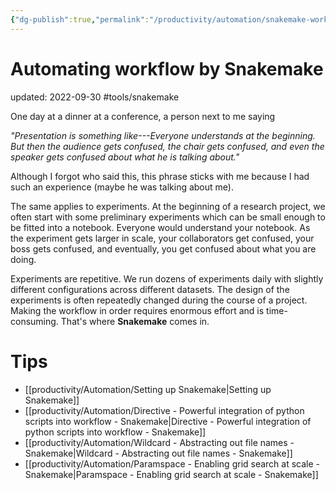 ```yaml
---
{"dg-publish":true,"permalink":"/productivity/automation/snakemake-workflow-management/","dgPassFrontmatter":true}
---
```



# Automating workflow by Snakemake
updated: 2022-09-30
#tools/snakemake

One day at a dinner at a conference, a person next to me saying 

*"Presentation is something like---Everyone understands at the beginning. But then the audience gets confused, the chair gets confused,  and even the speaker gets confused about what he is talking about."*

Although I forgot who said this, this phrase sticks with me because I had such an experience (maybe he was talking about me). 

The same applies to experiments. At the beginning of a research project, we often start with some preliminary experiments which can be small enough to be fitted into a notebook. Everyone would understand your notebook. As the experiment gets larger in scale, your collaborators get confused, your boss gets confused, and eventually, you get confused about what you are doing. 

Experiments are repetitive. We run dozens of experiments daily with slightly different configurations across different datasets. The design of the experiments is often repeatedly changed during the course of a project. Making the workflow in order requires enormous effort and is time-consuming. That's where **Snakemake** comes in.  

# Tips
- [[productivity/Automation/Setting up Snakemake\|Setting up Snakemake]]
- [[productivity/Automation/Directive - Powerful integration of python scripts into workflow - Snakemake\|Directive - Powerful integration of python scripts into workflow - Snakemake]]
- [[productivity/Automation/Wildcard - Abstracting out file names - Snakemake\|Wildcard - Abstracting out file names - Snakemake]]
- [[productivity/Automation/Paramspace - Enabling grid search at scale - Snakemake\|Paramspace - Enabling grid search at scale - Snakemake]]
